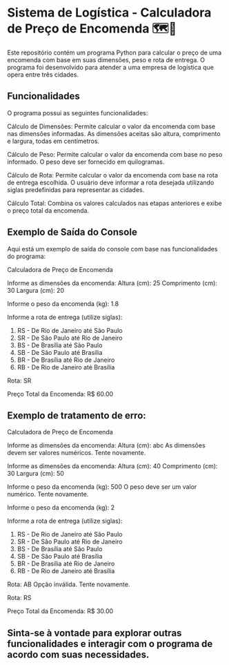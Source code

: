 # Sistema de Logística - Calculadora de Preço de Encomenda 🗺️🚚

Este repositório contém um programa Python para calcular o preço de uma encomenda com base em suas dimensões, peso e rota de entrega. O programa foi desenvolvido para atender a uma empresa de logística que opera entre três cidades.

## Funcionalidades
O programa possui as seguintes funcionalidades:

Cálculo de Dimensões: Permite calcular o valor da encomenda com base nas dimensões informadas. As dimensões aceitas são altura, comprimento e largura, todas em centímetros.

Cálculo de Peso: Permite calcular o valor da encomenda com base no peso informado. O peso deve ser fornecido em quilogramas.

Cálculo de Rota: Permite calcular o valor da encomenda com base na rota de entrega escolhida. O usuário deve informar a rota desejada utilizando siglas predefinidas para representar as cidades.

Cálculo Total: Combina os valores calculados nas etapas anteriores e exibe o preço total da encomenda.

## Exemplo de Saída do Console

Aqui está um exemplo de saída do console com base nas funcionalidades do programa:

Calculadora de Preço de Encomenda

Informe as dimensões da encomenda:
Altura (cm): 25
Comprimento (cm): 30
Largura (cm): 20

Informe o peso da encomenda (kg): 1.8

Informe a rota de entrega (utilize siglas):
1. RS - De Rio de Janeiro até São Paulo
2. SR - De São Paulo até Rio de Janeiro
3. BS - De Brasília até São Paulo
4. SB - De São Paulo até Brasília
5. BR - De Brasília até Rio de Janeiro
6. RB - De Rio de Janeiro até Brasília

Rota: SR

Preço Total da Encomenda: R$ 60.00


## Exemplo de tratamento de erro:

Calculadora de Preço de Encomenda

Informe as dimensões da encomenda:
Altura (cm): abc
As dimensões devem ser valores numéricos. Tente novamente.

Informe as dimensões da encomenda:
Altura (cm): 40
Comprimento (cm): 30
Largura (cm): 50

Informe o peso da encomenda (kg): 500
O peso deve ser um valor numérico. Tente novamente.

Informe o peso da encomenda (kg): 2

Informe a rota de entrega (utilize siglas):
1. RS - De Rio de Janeiro até São Paulo
2. SR - De São Paulo até Rio de Janeiro
3. BS - De Brasília até São Paulo
4. SB - De São Paulo até Brasília
5. BR - De Brasília até Rio de Janeiro
6. RB - De Rio de Janeiro até Brasília

Rota: AB
Opção inválida. Tente novamente.

Rota: RS

Preço Total da Encomenda: R$ 30.00


## Sinta-se à vontade para explorar outras funcionalidades e interagir com o programa de acordo com suas necessidades.
